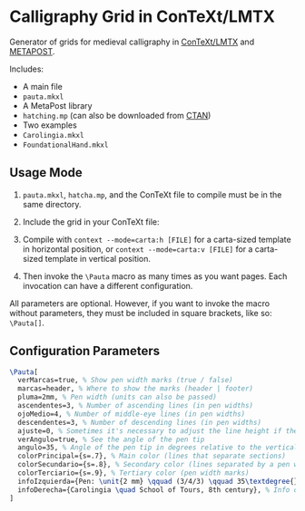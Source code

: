 # Calligraphy Grid in ConTeXt/LMTX

Generator of grids for medieval calligraphy in [ConTeXt/LMTX](https://wiki.contextgarden.net/) and [METAPOST](https://wiki.contextgarden.net/MetaPost).

Includes:

- A main file
 - `pauta.mkxl`
- A MetaPost library
 - `hatching.mp` (can also be downloaded from [CTAN](https://ctan.org/tex-archive/graphics/metapost/contrib/macros/hatching))
- Two examples
 - `Carolingia.mkxl`
 - `FoundationalHand.mkxl`

## Usage Mode

1. `pauta.mkxl`, `hatcha.mp`, and the ConTeXt file to compile must be in the same directory.

2. Include the grid in your ConTeXt file:

3. Compile with `context --mode=carta:h [FILE]` for a carta-sized template in horizontal position, or `context --mode=carta:v [FILE]` for a carta-sized template in vertical position.

4. Then invoke the `\Pauta` macro as many times as you want pages. Each invocation can have a different configuration.

All parameters are optional. However, if you want to invoke the macro without parameters, they must be included in square brackets, like so: `\Pauta[]`.

## Configuration Parameters

```tex
\Pauta[
  verMarcas=true, % Show pen width marks (true / false)
  marcas=header, % Where to show the marks (header | footer)
  pluma=2mm, % Pen width (units can also be passed)
  ascendentes=3, % Number of ascending lines (in pen widths)
  ojoMedio=4, % Number of middle-eye lines (in pen widths)
  descendentes=3, % Number of descending lines (in pen widths)
  ajuste=0, % Sometimes it's necessary to adjust the line height if the last covers the page info
  verAngulo=true, % See the angle of the pen tip
  angulo=35, % Angle of the pen tip in degrees relative to the vertical
  colorPrincipal={s=.7}, % Main color (lines that separate sections)
  colorSecundario={s=.8}, % Secondary color (lines separated by a pen width and dotted lines at angle)
  colorTerciario={s=.9}, % Tertiary color (pen width marks)
  infoIzquierda={Pen: \unit{2 mm} \qquad (3/4/3) \qquad 35\textdegree{}}, % Info on the left side of the page
  infoDerecha={Carolingia \quad School of Tours, 8th century}, % Info on the right side of the page
]
```


